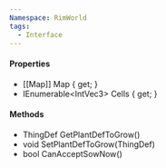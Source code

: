 ```yaml
---
Namespace: RimWorld
tags:
  - Interface
---
```


#### Properties

- [[Map]] Map { get; }
- IEnumerable\<IntVec3\> Cells { get; }

#### Methods

- ThingDef GetPlantDefToGrow()
- void SetPlantDefToGrow(ThingDef)
- bool CanAcceptSowNow()